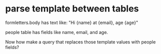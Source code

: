 # parse template between tables

formletters.body has text like: "Hi {name} at {email}, age {age}"

people table has fields like name, email, and age.

Now how make a query that replaces those template values with people fields?

